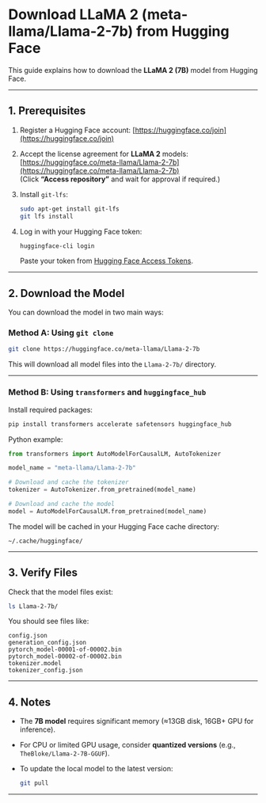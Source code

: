 # Download LLaMA 2 (meta-llama/Llama-2-7b) from Hugging Face

This guide explains how to download the **LLaMA 2 (7B)** model from Hugging Face.

---

## 1. Prerequisites
1. Register a Hugging Face account: [https://huggingface.co/join](https://huggingface.co/join)
2. Accept the license agreement for **LLaMA 2** models:  
   [https://huggingface.co/meta-llama/Llama-2-7b](https://huggingface.co/meta-llama/Llama-2-7b)  
   (Click **“Access repository”** and wait for approval if required.)
3. Install `git-lfs`:
   ```bash
   sudo apt-get install git-lfs
   git lfs install
   ```

4. Log in with your Hugging Face token:

   ```bash
   huggingface-cli login
   ```

   Paste your token from [Hugging Face Access Tokens](https://huggingface.co/settings/tokens).

---

## 2. Download the Model

You can download the model in two main ways:

### Method A: Using `git clone`

```bash
git clone https://huggingface.co/meta-llama/Llama-2-7b
```

This will download all model files into the `Llama-2-7b/` directory.

---

### Method B: Using `transformers` and `huggingface_hub`

Install required packages:

```bash
pip install transformers accelerate safetensors huggingface_hub
```

Python example:

```python
from transformers import AutoModelForCausalLM, AutoTokenizer

model_name = "meta-llama/Llama-2-7b"

# Download and cache the tokenizer
tokenizer = AutoTokenizer.from_pretrained(model_name)

# Download and cache the model
model = AutoModelForCausalLM.from_pretrained(model_name)
```

The model will be cached in your Hugging Face cache directory:

```
~/.cache/huggingface/
```

---

## 3. Verify Files

Check that the model files exist:

```bash
ls Llama-2-7b/
```

You should see files like:

```
config.json
generation_config.json
pytorch_model-00001-of-00002.bin
pytorch_model-00002-of-00002.bin
tokenizer.model
tokenizer_config.json
```

---

## 4. Notes

* The **7B model** requires significant memory (≈13GB disk, 16GB+ GPU for inference).
* For CPU or limited GPU usage, consider **quantized versions** (e.g., `TheBloke/Llama-2-7B-GGUF`).
* To update the local model to the latest version:

  ```bash
  git pull
  ```

---
